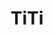 ---
pid: ns16
title: TiTi
location_transcription: houses
coordinates: "[-75.134478888244, 39.982381491884]"
zipcode: 
gen_neighborhood: 
neighborhood: 
outside_phl: 
age: '3'
age_range: "<6"
instagram: 
image_file_name: ns_16.jpg
proposal_transcription: "//have a good day//"
topic: Unknown,Uplifting
topic_summary: 0, 0
type: Other No Form
keywords_other: 
credit: 
image_labels: 
twitter: 
facebook: 
permalink: "/monuments/ns16/"
layout: item-page
---